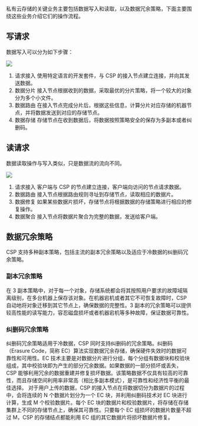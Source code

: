 私有云存储的关键业务主要包括数据写入和读取，以及数据冗余策略，下面主要围绕这些业务介绍它们的操作流程。
## 写请求
数据写入可以分为如下步骤：

![](//mc.qcloudimg.com/static/img/96743b945b33d41652b4db667ee5292a/image.png)


1. 请求接入
使用特定语言的开发套件，与 CSP 的接入节点建立连接，并向其发送数据。
2. 数据分片
接入节点根据收到的数据，采取最优的分片策略，将一个较大的对象分为多个小文件。
3. 数据路由
在接入节点完成分片后，根据这些信息，计算分片对应存储的机器节点，并将数据发送到对应的存储节点。
4. 数据存储
存储节点在收到数据后，将数据按照策略安全的保存为多副本或者纠删码。


## 读请求
数据读取操作与写入类似，只是数据流的流向不同。


![](//mc.qcloudimg.com/static/img/8bc966e0b6b5bc12d85f564d415c5d5e/image.png)


1. 请求接入
客户端与 CSP 的节点建立连接，客户端向访问的节点请求数据。
2. 数据路由
接入节点根据路由规则寻址到存储节点，读取相应的数据片。
3. 数据修复
如果某些数据片损坏，存储节点将根据数据的存储策略进行相应的修复操作。
4. 数据聚合
接入节点将数据片聚合为完整的数据，发送给客户端。

## 数据冗余策略

CSP 支持多种副本策略，包括主流的副本冗余策略以及适应于冷数据的纠删码冗余策略。

###  副本冗余策略
在 3 副本策略中，对于每一个对象，存储系统都会将其按照用户要求的故障域隔离级别，在多台机器上保存该对象。在机器宕机或者其它不可恢复故障时，CSP 自动地将对象迁移到其它节点上，确保数据的完整性。3 副本的冗余策略可以提供较高性能的读写能力，容忍磁盘损坏或者机器宕机等多种故障，保证数据可靠性。

### 纠删码冗余策略
纠删码冗余策略适用于冷数据，CSP 同时支持纠删码的冗余策略。纠删码（Erasure Code，简称 EC）算法实现数据冗余存储，确保硬件失效时的数据可靠性和可用性。EC 技术主要是对数据分片进行分组，每个分组有数据块和校验块组成，其中校验块即为产生的部分冗余数据。如果数据的一部分损坏或丢失，CSP 能够利用冗余的数据重建并修复损坏数据。该策略数据不仅具有较高的可靠性，而且存储空间利用率非常高（相比多副本模式），是可靠性和经济性平衡的最佳选择。
对于用户上传的数据，CSP 的接入节点在将数据切分为数据片的过程中，会将连续的 N  个数据片划分为一个 EC 块，并利用纠删码技术对 EC 块进行计算，生成 M 个校验数据片。每个 EC 块的数据片和校验数据片，将存储在存储集群上不同的存储节点上，确保其可靠性。只要每个 EC 组损坏的数据片数量不超过 M，CSP 的存储结点都能利用 EC 组的其它数据片将损坏数据片修复。